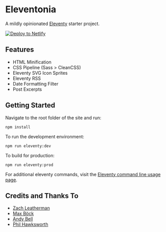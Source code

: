 # Eleventonia

A mildly opinionated [Eleventy](https://11ty.dev) starter project.

[![Deploy to Netlify](https://www.netlify.com/img/deploy/button.svg)](https://app.netlify.com/start/deploy?repository=https://github.com/mattdecamp/eleventonia)  

## Features

* HTML Minification
* CSS Pipeline (Sass > CleanCSS)
* Eleventy SVG Icon Sprites
* Eleventy RSS
* Date Formatting Filter
* Post Excerpts

## Getting Started

Navigate to the root folder of the site and run:

```
npm install
```

To run the development environment:

```
npm run eleventy:dev
```

To build for production:

```
npm run eleventy:prod
```

For additional eleventy commands, visit the [Eleventy command line usage page](https://www.11ty.dev/docs/usage/).

## Credits and Thanks To

* [Zach Leatherman](https://11ty.dev)
* [Max Böck](https://github.com/maxboeck/eleventastic)
* [Andy Bell](https://github.com/hankchizljaw/hylia)
* [Phil Hawksworth](https://github.com/philhawksworth/eleventyone)